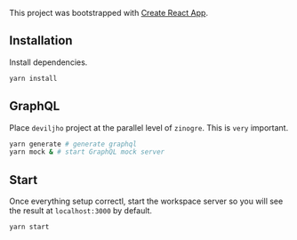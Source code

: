 This project was bootstrapped with [Create React App](https://github.com/facebook/create-react-app).

## Installation

Install dependencies.

```bash
yarn install
```

## GraphQL

Place `deviljho` project at the parallel level of `zinogre`. This is `very` important.

```bash
yarn generate # generate graphql
yarn mock & # start GraphQL mock server
```

## Start

Once everything setup correctl, start the workspace server so you will see the result at `localhost:3000` by default.  

```bash
yarn start
```